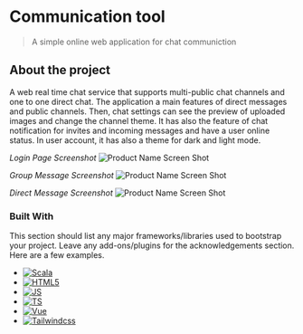 # Communication tool
> A simple online web application for chat communiction

## About the project

A web real time chat service that supports multi-public chat channels and one to one direct chat. The application a main features of direct messages and public channels. Then, chat settings can see the preview of uploaded images and change the channel theme. It has also the feature of chat notification for invites and incoming messages and have a user online status. In user account, it has also a theme for dark and light mode.

*Login Page Screenshot*
![Product Name Screen Shot][screenshot-one]

*Group Message Screenshot*
![Product Name Screen Shot][screenshot-two]

*Direct Message Screenshot*
![Product Name Screen Shot][screenshot-three]

### Built With

This section should list any major frameworks/libraries used to bootstrap your project. Leave any add-ons/plugins for the acknowledgements section. Here are a few examples.

* [![Scala][Scala]][Scala-url]
* [![HTML5][HTML5]][HTML5-url]
* [![JS][JS]][JS-url]
* [![TS][TS]][TS-url]
* [![Vue][Vue]][Vue-url]
* [![Tailwindcss][Tailwindcss]][Tailwindcss-url]

<!-- MARKDOWN LINKS & IMAGES -->
[screenshot-one]: https://github.com/Vauldex-Technologies-Inc/jibber-client/assets/169636389/229734d1-8eb9-4f22-971b-fd85b89f6457
[screenshot-two]: https://github.com/Vauldex-Technologies-Inc/jibber-client/assets/169636389/d616d1d1-449f-405d-822c-9059c820b2b7
[screenshot-three]: https://github.com/Vauldex-Technologies-Inc/jibber-client/assets/169636389/1f9a0244-0c99-44b1-b8f2-e41dbf57998d
[Scala-url]: https://www.scala-lang.org/
[Scala]: https://img.shields.io/badge/Scala-DC322F?style=for-the-badge&logo=scala&logoColor=FFFFFF
[HTML5-url]: https://developer.mozilla.org/en-US/docs/Web/HTML
[HTML5]: https://img.shields.io/badge/HTML5-E34F26?style=for-the-badge&logo=html5&logoColor=FFFFFF
[JS-url]: https://developer.mozilla.org/en-US/docs/Web/JavaScript
[JS]: https://img.shields.io/badge/Javascript-000000?style=for-the-badge&logo=javascript&logoColor=F7DF1E
[TS-url]: https://www.typescriptlang.org/
[TS]: https://img.shields.io/badge/TYPESCRIPT-3178C6?style=for-the-badge&logo=typescript&logoColor=FFFFFF
[Vue-url]: https://vuejs.org/
[Vue]: https://img.shields.io/badge/Vue.JS-35495E?style=for-the-badge&logo=vuedotjs&logoColor=4FC08D
[Tailwindcss-url]: https://tailwindcss.com/
[Tailwindcss]: https://img.shields.io/badge/TailwindCSS-35495E?style=for-the-badge&logo=tailwindcss&logoColor=06B6D4
